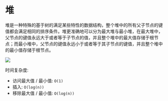 # 堆

堆是一种特殊的基于树的满足某些特性的数据结构，整个堆中的所有父子节点的键值都会满足相同的排序条件。堆更准确地可以分为最大堆与最小堆，在最大堆中，父节点的键值永远大于或者等于子节点的值，并且整个堆中的最大值存储于根节点；而最小堆中，父节点的键值永远小于或者等于其子节点的键值，并且整个堆中的最小值存储于根节点。

![](http://dunwu.test.upcdn.net/images/data-structure/heap/heap.png)

时间复杂度:

- 访问最大值 / 最小值: `O(1)`
- 插入: `O(log(n))`
- 移除最大值 / 最小值: `O(log(n))`

